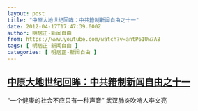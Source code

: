 ```yaml
---
layout: post
title: "中原大地世纪回眸：中共箝制新闻自由之十一"
date: 2012-04-17T17:47:39.000Z
author: 明居正-新闻自由
from: https://www.youtube.com/watch?v=antP61Uw7A8
tags: [ 明居正-新闻自由 ]
categories: [ 明居正-新闻自由 ]
---
```

<!--1334684859000-->
[中原大地世纪回眸：中共箝制新闻自由之十一](https://www.youtube.com/watch?v=antP61Uw7A8)
------

<div>
“一个健康的社会不应只有一种声音” 武汉肺炎吹哨人李文亮
</div>
